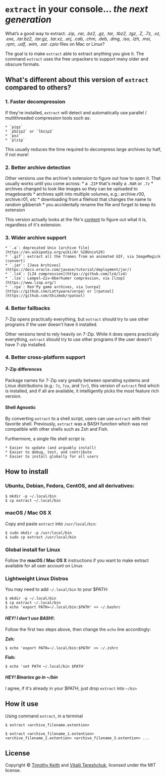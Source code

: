 # `extract` in your console... *the next generation*

What’s a good way to extract: *.zip, .rar, .bz2, .gz, .tar, .tbz2, .tgz, .Z, .7z, .xz, .exe, .tar.bz2, .tar.gz, .tar.xz, .arj, .cab, .chm, .deb, .dmg, .iso, .lzh, .msi, .rpm, .udf, .wim, .xar .cpio* files on Mac or Linux?

The goal is to make `extract` able to extract anything you give it. The command `extract` uses the free unpackers to support many older and obscure formats.

## What's different about this version of `extract` compared to others?

### 1. Faster decompression
If they're installed, `extract` will detect and automatically use parallel / multithreaded compression tools such as: 

    * `pigz`
    * `pbzip2` or `lbzip2`
    * `pxz`
    * `plzip`

This usually reduces the time required to decompress large archives by half, if not more!

### 2. Better archive detection
Other versions use the archive's extension to figure out how to open it. That usually works until you come across:
    * a `.ZIP` that's really a `.RAR` or `.7z`
    * archives changed to look like images so they can be uploaded to imageboards
    * archives split into multiple volumes, e.g.: archive.r00, archive.r01, *etc*
    * downloading from a filehost that changes the name to random gibberish
    * you accidentally rename the file and forget to keep its extension

This version actually looks at the file's [content](https://en.wikipedia.org/wiki/List_of_file_signatures) to figure out what it is, regardless of it's extension.

### 3. Wider archive support
	* `.a`: deprecated Unix [archive file](https://en.wikipedia.org/wiki/Ar_%28Unix%29)
	* `.gif`: extract all the frames from an animated GIF, via ImageMagick (convert)
	* `.jar`: [Java Archives](https://docs.oracle.com/javase/tutorial/deployment/jar/)
	* `.lz4`: [LZ4 compression](https://github.com/lz4/lz4)
    * `.lzo`: Lempel–Ziv–Oberhumer compression, via [lzop](https://www.lzop.org/)
    * `.rpa`: Ren'Py game archives, via [unrpa](https://github.com/Lattyware/unrpa) or [rpatool](https://github.com/Shizmob/rpatool)

### 4. Better fallbacks
7-Zip opens practically everything, but `extract` should try to use other programs
if the user doesn't have it installed. 

Other versions tend to rely heavily on 7-Zip. While it does opens practically 
everything, `extract` should try to use other programs if the user doesn't have 
7-zip installed. 

### 4. Better cross-platform support

#### 7-Zip differences
Package names for 7-Zip vary greatly between operating systems and Linux distributions (e.g.: `7z`, `7za`, and `7zr`), this version of `extract` find which is installed, and if all are available, it intelligently picks the most feature rich version.

#### Shell Agnostic
By converting `extract` to a shell script, users can use `extract` with their favorite shell. Previously, `extract` was a BASH function which was not compatible with other shells such as Zsh and Fish.

Furthermore, a single file shell script is:

    * Easier to update (and arguably install)
    * Easier to debug, test, and contribute
    * Easier to install globally for all users


## How to install

### Ubuntu, Debian, Fedora, CentOS, and all derivatives:

```console
$ mkdir -p ~/.local/bin
$ cp extract ~/.local/bin
```

### macOS / Mac OS X

Copy and paste `extract` into `/usr/local/bin`:

```console
$ sudo mkdir -p /usr/local/bin
$ sudo cp extract /usr/local/bin
```

### Global install for Linux
Follow the **macOS / Mac OS X** instructions if you want to make extract available for all user account on Linux


### Lightweight Linux Distros

You may need to add `~/.local/bin` to your $PATH:

```console
$ mkdir -p ~/.local/bin
$ cp extract ~/.local/bin
$ echo 'export PATH=~/.local/bin:$PATH' >> ~/.bashrc
```

#### *HEY! I don't use BASH!*:

Follow the first two steps above, then change the `echo` line accordingly:

**Zsh:**
```console
$ echo 'export PATH=~/.local/bin:$PATH' >> ~/.zshrc
```

**Fish:**
```console
$ echo 'set PATH ~/.local/bin $PATH'
```

#### *HEY! Binaries go in ~/bin*
I agree, if it's already in your $PATH, just drop `extract` into `~/bin`

## How it use

Using command `extract`, in a terminal

```
$ extract <archive_filename.extention>

$ extract <archive_filename_1.extention> <archive_filename_2.extention> <archive_filename_3.extention> ...
```

## License
Copyright &copy; [Timothy Keith](http://keithieopia.com) and [Vitalii Tereshchuk](http://dotoca.net), licensed under the MIT license.
